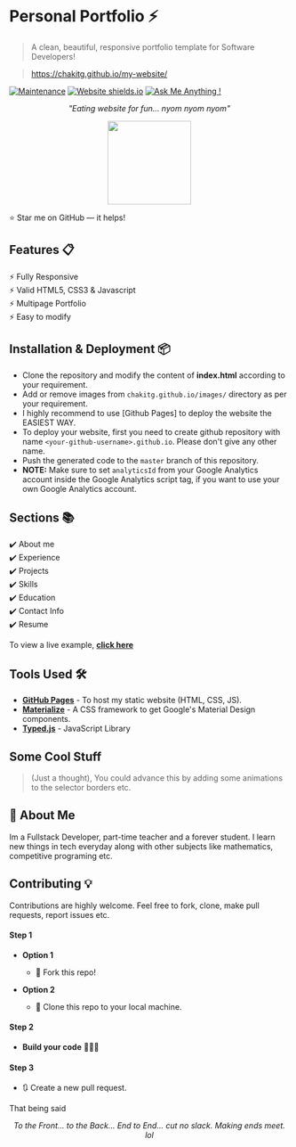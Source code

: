 # Personal Portfolio ⚡️ 
> A clean, beautiful, responsive portfolio template for Software Developers!

> https://chakitg.github.io/my-website/


[![Maintenance](https://img.shields.io/badge/maintained-yes-green.svg)](https://github.com//chakitg/chakitg.github.io/)
[![Website shields.io](https://img.shields.io/badge/website-up-yellow)](http://chakitg.github.io/)
[![Ask Me Anything !](https://img.shields.io/badge/ask%20me-linkedin-1abc9c.svg)](https://www.linkedin.com/in/chakit-gupta/)
<!-- [![License](http://img.shields.io/:license-mit-blue.svg?style=flat-square)](http://badges.mit-license.org) -->

_<p align="center">"Eating website for fun... nyom nyom nyom"</p>_

<div align="center" style="text-align:center; margin:auto;">
<img align="center" src="https://i.imgur.com/EgCvXyK.png" width="150"/>
</div>

:star: Star me on GitHub — it helps!

## Features 📋
⚡️ Fully Responsive\
⚡️ Valid HTML5, CSS3 & Javascript\
⚡️ Multipage Portfolio\
⚡️ Easy to modify

## Installation & Deployment 📦
- Clone the repository and modify the content of <b>index.html</b> according to your requirement.
- Add or remove images from `chakitg.github.io/images/` directory as per your requirement.
- I highly recommend to use [Github Pages] to deploy the website the EASIEST WAY.
- To deploy your website, first you need to create github repository with name `<your-github-username>.github.io`. Please don't give any other name.
- Push the generated code to the `master` branch of this repository.
- <b>NOTE:</b> Make sure to set `analyticsId` from your Google Analytics account inside the Google Analytics script tag, if you want to use your own Google Analytics account.

## Sections 📚
✔️ About me\
✔️ Experience\
✔️ Projects \
✔️ Skills \
✔️ Education\
✔️ Contact Info\
✔️ Resume

To view a live example, **[click here](https://chakitg.github.io/my-website/)**

## Tools Used 🛠️
* [<b>GitHub Pages</b>](https://create-react-app.dev/docs/deployment/#github-pages) - To host my static website (HTML, CSS, JS).
* [<b>Materialize</b>](https://materializecss.com/) - A CSS framework to get Google's Material Design components.
* [<b>Typed.js</b>](https://mattboldt.com/demos/typed-js/) - JavaScript Library

## Some Cool Stuff

> (Just a thought), You could advance this by adding some animations to the selector borders etc.

## 🚀 About Me
Im a Fullstack Developer, part-time teacher and a forever student. I learn new things in tech everyday along with other subjects like mathematics, competitive programing etc.

## Contributing 💡

Contributions are highly welcome. Feel free to fork, clone, make pull requests, report issues etc.

#### Step 1

- **Option 1**
    - 🍴 Fork this repo!

- **Option 2**
    - 👯 Clone this repo to your local machine.


#### Step 2

- **Build your code** 🔨🔨🔨

#### Step 3

- 🔃 Create a new pull request.


That being said
_<p align="center">To the Front... to the Back... End to End... cut no slack. Making ends meet. lol</p>_
